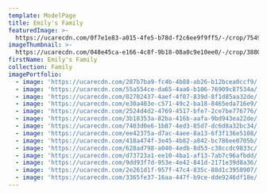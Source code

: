 ```yaml
---
template: ModelPage
title: Emily's Family
featuredImage: >-
  https://ucarecdn.com/0f7e1e83-a015-4fe5-b78d-f2c6ee9f9ff5/-/crop/7549x3983/0,259/-/preview/
imageThumbnail: >-
  https://ucarecdn.com/048e45ca-e166-4c8f-9b18-08a0c9e10ee0/-/crop/3880x4909/2158,58/-/preview/
firstName: Emily's Family
collection: Family
imagePortfolio:
  - image: 'https://ucarecdn.com/287b7ba9-fc4b-4b88-ab26-b12bcea0ccf9/'
  - image: 'https://ucarecdn.com/55a554ce-da65-4aa6-b106-76909c87534a/'
  - image: 'https://ucarecdn.com/02702437-4aef-4f07-839d-8f1d85aa32de/'
  - image: 'https://ucarecdn.com/e30a403e-c571-49c2-ba18-8465eda716e9/'
  - image: 'https://ucarecdn.com/2524d4d2-4769-4517-bfe7-2ce7be776776/'
  - image: 'https://ucarecdn.com/3b18353a-82ba-416b-aafa-9bd943ea22de/'
  - image: 'https://ucarecdn.com/7403d0e6-1b87-4ed3-85d7-dc6d8a32bc34/'
  - image: 'https://ucarecdn.com/ee42375a-d7ac-4aee-8a13-6f3f136e5108/'
  - image: 'https://ucarecdn.com/418a474f-3e45-4b82-a842-bc786ee0705b/'
  - image: 'https://ucarecdn.com/628ad798-a040-4edb-8d53-c38ccdc9833c/'
  - image: 'https://ucarecdn.com/d73723a1-ee10-4ba1-af13-7ab7c96afbdd/'
  - image: 'https://ucarecdn.com/9dd93f7d-953e-4e42-841d-2171e39d8a36/'
  - image: 'https://ucarecdn.com/2e261d1f-957f-47c4-835c-88d1c3958907/'
  - image: 'https://ucarecdn.com/3365fe37-16aa-447f-b9ce-dde9246df18e/'
---
```


